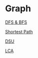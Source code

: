 # Graph

[DFS & BFS](Graph%20b1155585a83d4316a6207c51cc90dfb4/DFS%20&%20BFS%209148502ec26f4f4782c7b632e90cc955.md)

[Shortest Path](Graph%20b1155585a83d4316a6207c51cc90dfb4/Shortest%20Path%2000ec9d90168d406b81ec41ddd64bdbbe.md)

[DSU](Graph%20b1155585a83d4316a6207c51cc90dfb4/DSU%20cc26de14efea4c1292d651a0b954a34b.md)

[LCA](Graph%20b1155585a83d4316a6207c51cc90dfb4/LCA%205736c48a52e0471a833f21c019c14441.md)